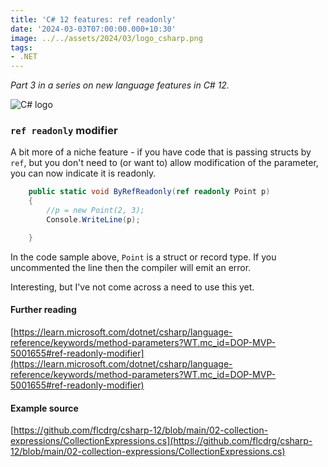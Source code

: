 ```yaml
---
title: 'C# 12 features: ref readonly'
date: '2024-03-03T07:00:00.000+10:30'
image: ../../assets/2024/03/logo_csharp.png
tags:
- .NET
---
```


_Part 3 in a series on new language features in C# 12._

![C# logo](/assets/2024/03/logo_csharp.png)

### `ref readonly` modifier

A bit more of a niche feature - if you have code that is passing structs by `ref`, but you don't need to (or want to) allow modification of the parameter, you can now indicate it is readonly.

```csharp
    public static void ByRefReadonly(ref readonly Point p)
    {
        //p = new Point(2, 3);
        Console.WriteLine(p);

    }
```

In the code sample above, `Point` is a struct or record type. If you uncommented the line then the compiler will emit an error.

Interesting, but I've not come across a need to use this yet.

#### Further reading

[https://learn.microsoft.com/dotnet/csharp/language-reference/keywords/method-parameters?WT.mc_id=DOP-MVP-5001655#ref-readonly-modifier](https://learn.microsoft.com/dotnet/csharp/language-reference/keywords/method-parameters?WT.mc_id=DOP-MVP-5001655#ref-readonly-modifier)

#### Example source

[https://github.com/flcdrg/csharp-12/blob/main/02-collection-expressions/CollectionExpressions.cs](https://github.com/flcdrg/csharp-12/blob/main/02-collection-expressions/CollectionExpressions.cs)
